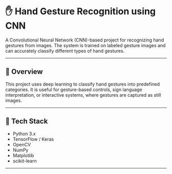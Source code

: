# ✋ Hand Gesture Recognition using CNN

A Convolutional Neural Network (CNN)-based project for recognizing hand gestures from images. The system is trained on labeled gesture images and can accurately classify different types of hand gestures.

---

## 🧠 Overview

This project uses deep learning to classify hand gestures into predefined categories. It is useful for gesture-based controls, sign language interpretation, or interactive systems, where gestures are captured as still images.

---

## 🧰 Tech Stack

- Python 3.x
- TensorFlow / Keras
- OpenCV
- NumPy
- Matplotlib
- scikit-learn

---




